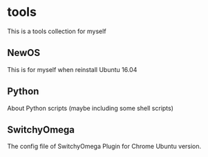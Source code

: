 # tools
This is a tools collection for myself

## NewOS
This is for myself when reinstall Ubuntu 16.04

## Python
About Python scripts (maybe including some shell scripts)

## SwitchyOmega
The config file of SwitchyOmega Plugin for Chrome Ubuntu version.

